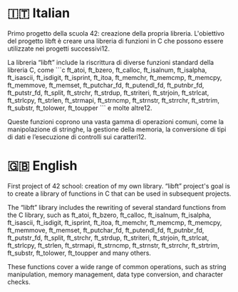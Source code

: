 <h1>🇮🇹 Italian</h1>

Primo progetto della scuola 42: creazione della propria libreria.
L'obiettivo del progetto libft è creare una libreria di funzioni in C che possono essere utilizzate nei progetti successivi12.

La libreria “libft” include la riscrittura di diverse funzioni standard della libreria C, come 
\`\`\`c
ft_atoi, ft_bzero, ft_calloc, ft_isalnum, ft_isalpha, ft_isascii, ft_isdigit, ft_isprint, ft_itoa, ft_memchr, ft_memcmp, ft_memcpy, ft_memmove, ft_memset, ft_putchar_fd, ft_putendl_fd, ft_putnbr_fd, ft_putstr_fd, ft_split, ft_strchr, ft_strdup, ft_striteri, ft_strjoin, ft_strlcat, ft_strlcpy, ft_strlen, ft_strmapi, ft_strncmp, ft_strnstr, ft_strrchr, ft_strtrim, ft_substr, ft_tolower, ft_toupper
\`\`\`
e molte altre12.

Queste funzioni coprono una vasta gamma di operazioni comuni, come la manipolazione di stringhe, la gestione della memoria, la conversione di tipi di dati e l’esecuzione di controlli sui caratteri12.

<h1>🇬🇧 English</h1>

First project of 42 school: creation of my own library.
“libft” project's goal is to create a library of functions in C that can be used in subsequent projects.

The “libft” library includes the rewriting of several standard functions from the C library, such as ft_atoi, ft_bzero, ft_calloc, ft_isalnum, ft_isalpha, ft_isascii, ft_isdigit, ft_isprint, ft_itoa, ft_memchr, ft_memcmp, ft_memcpy, ft_memmove, ft_memset, ft_putchar_fd, ft_putendl_fd, ft_putnbr_fd, ft_putstr_fd, ft_split, ft_strchr, ft_strdup, ft_striteri, ft_strjoin, ft_strlcat, ft_strlcpy, ft_strlen, ft_strmapi, ft_strncmp, ft_strnstr, ft_strrchr, ft_strtrim, ft_substr, ft_tolower, ft_toupper and many others.

These functions cover a wide range of common operations, such as string manipulation, memory management, data type conversion, and character checks.
